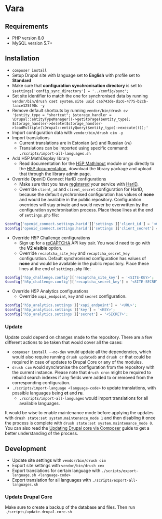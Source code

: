# Vara

## Requirements

* PHP version 8.0
* MySQL version 5.7+

## Installation

* `composer install`
* Setup Drupal site with language set to **English** with profile set to **Standard**
* Make sure that **configuration synchronisation directory** is set to `$settings['config_sync_directory'] = '../config/sync';`
* Set site identifier to match the one for synchronised data by running `vendor/bin/drush cset system.site uuid ca6743de-d1c6-4775-b2cb-faace125f90c -y`
* Remove default shortcuts by running `vendor/bin/drush ev '$entity_type = "shortcut"; $storage_handler = \Drupal::entityTypeManager()->getStorage($entity_type); $storage_handler->delete($storage_handler->loadMultiple(\Drupal::entityQuery($entity_type)->execute()));'`
* Import configuration data with `vendor/bin/drush cim -y`
* Import translations
  * Current translations are in Estonian (`et`) and Russian (`ru`)
  * Translations can be imported using specific command: `./scripts/import-all-languages.sh`
* Add H5P.MathDisplay library
  * Read documentation for the [H5P MathInput](https://git.drupalcode.org/project/h5p_math_input) module or go directly
  to the [H5P documentation](https://h5p.org/mathematical-expressions), download the library package and upload that
  through the library admin page.
* Override OpenID Connect HarID configurations
  * Make sure that you have [registered](https://harid.ee/et/pages/dev-info) your service with
[HarID](https://harid.ee/).
  * Override `client_id` and `client_secret` configuration for HarID, because the default synchronised configuration has
values of **none** and would be available in the public repository. Configuration overrides will stay private and would
never be overwritten by the configuration synchronisation process. Place these lines at the end of `settings.php` file:
```php
$config['openid_connect.settings.harid']['settings']['client_id'] = '<CLIENT-ID-VALUE>';
$config['openid_connect.settings.harid']['settings']['client_secret'] = '<CLIENT-SECRET-VALUE>';
```
* Override H5P Challenge configurations
  * Sign up for a [reCAPTCHA](https://developers.google.com/recaptcha/) API key pair. You would need to go with the
**V2 visible** option.
  * Override `recaptcha_site_key` and `recaptcha_secret_key` configuration. Default synchronised configuration has
values of **none** and would be available in the public repository. Place these lines at the end of `settings.php` file:
```php
$config['h5p_challenge.config']['recaptcha_site_key'] = '<SITE-KEY>';
$config['h5p_challenge.config']['recaptcha_secret_key'] = '<SITE-SECRET>';
```
* Override H5P Analytics configurations
  * Override `xapi_endpoint`, `key` and `secret` configuration.
```php
$config['h5p_analytics.settings']['xapi_endpoint'] = '<URL>';
$config['h5p_analytics.settings']['key'] = '<KEY>';
$config['h5p_analytics.settings']['secret'] = '<SECRET>';
```

### Update

Update could depend on changes made to the repository. There are a few different actions to be taken that would cover
all the cases:

* `composer install --no-dev` would update all the dependencies, which would also require running `drush updatedb` and `drush cr` that could be required in case of updates to Drupal Core or any of the modules.
* `drush cim` would synchronise the configuration from the repository with the current instance. Please note that `drush cron` might be required to rebuild search indexes if any fields were added to or removed from the corresponding configuration.
* `./scripts/import-language <language-code>` to update translations, with possible languages being **et** and **ru**.
  * `./scripts/import-all-languages` would import translations for all available languages.

It would be wise to enable maintenance mode before applying the updates with `drush state:set system.maintenance_mode 1`
and then disabling it once the process is complete with `drush state:set system.maintenance_mode 0`. You can also read the [Updating Drupal core via Composer](https://www.drupal.org/docs/updating-drupal/updating-drupal-core-via-composer#update-all-steps) guide to get a better understanding of the process.

## Development

* Update site settings with `vendor/bin/drush cim`
* Export site settings with `vendor/bin/drush cex`
* Export translations for certain language with `./scripts/export-language.sh <language-code>`
* Export translation for all languages with `./scripts/export-all-languages.sh`

### Update Drupal Core

Make sure to create a backup of the database and files. Then run `./scripts/update-drupal-core.sh`
